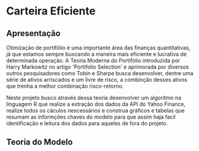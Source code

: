 # Carteira Eficiente
## Apresentação
Otimização de portifólio é uma importante área das finanças quantitativas, já que estamos sempre buscando a maneira mais eficiente e lucrativa de determinada operação. A Teoria Moderna do Portifólio introduzida por Harry Markowitz no artigo 'Portifolio Selection' e aprimorada por diversos outros pesquisadores como Tobin e Sharpe busca desenvolver, dentre uma série de ativos arriscados e um livre de risco, a combinção desses ativos que trenha a melhor combinação risco-retorno.

Neste projeto busco através dessa teoria desenvolver um algoritmo na linguagem R que realize a extração dos dados da API do Yahoo Finance, realize todos os cáculos nescessários e construa gráficos e tabelas que resumam as informções chaves do modelo para que assim haja facil identificação e leitura dos dados para aqueles de fora do projeto.

## Teoria do Modelo
